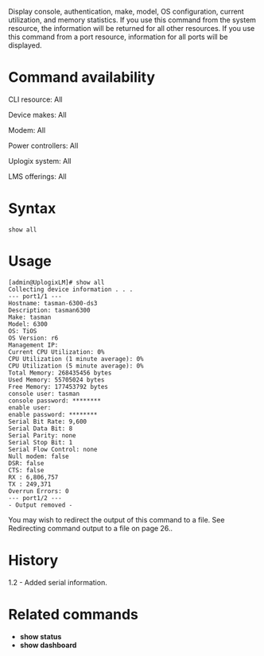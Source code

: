 <!-- 5.4 -->

Display console, authentication, make, model, OS configuration, current utilization, and memory statistics. If you use this command from the system resource, the information will be returned for all other resources. If you use this command from a port resource, information for all ports will be displayed.

# Command availability 

CLI resource: All

Device makes: All

Modem: All

Power controllers: All

Uplogix system: All

LMS offerings: All

# Syntax 
```
show all
```

# Usage 

```
[admin@UplogixLM]# show all
Collecting device information . . .
--- port1/1 ---
Hostname: tasman-6300-ds3
Description: tasman6300
Make: tasman
Model: 6300
OS: TiOS
OS Version: r6
Management IP:
Current CPU Utilization: 0%
CPU Utilization (1 minute average): 0%
CPU Utilization (5 minute average): 0%
Total Memory: 268435456 bytes
Used Memory: 55705024 bytes
Free Memory: 177453792 bytes
console user: tasman
console password: ********
enable user:
enable password: ********
Serial Bit Rate: 9,600
Serial Data Bit: 8
Serial Parity: none
Serial Stop Bit: 1
Serial Flow Control: none
Null modem: false
DSR: false
CTS: false
RX : 6,806,757
TX : 249,371
Overrun Errors: 0
--- port1/2 ---
- Output removed -
```

You may wish to redirect the output of this command to a file. See Redirecting command output to a file on page 26..

# History 

1.2 - Added serial information.

# Related commands 

- **show status**
- **show dashboard**
